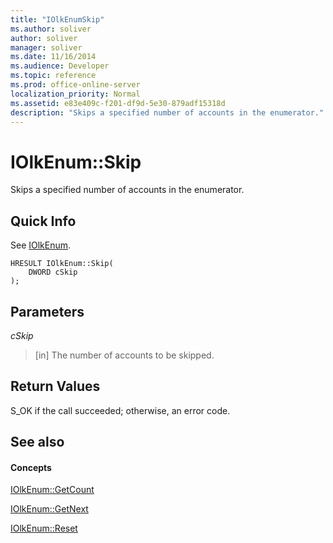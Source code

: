 ```yaml
---
title: "IOlkEnumSkip"
ms.author: soliver
author: soliver
manager: soliver
ms.date: 11/16/2014
ms.audience: Developer
ms.topic: reference
ms.prod: office-online-server
localization_priority: Normal
ms.assetid: e83e409c-f201-df9d-5e30-879adf15318d
description: "Skips a specified number of accounts in the enumerator."
---
```


# IOlkEnum::Skip

Skips a specified number of accounts in the enumerator.
  
## Quick Info

See [IOlkEnum](iolkenum.md).
  
```
HRESULT IOlkEnum::Skip(  
    DWORD cSkip 
);
```

## Parameters

 _cSkip_
  
> [in] The number of accounts to be skipped.
    
## Return Values

S_OK if the call succeeded; otherwise, an error code.
  
## See also

#### Concepts

[IOlkEnum::GetCount](iolkenum-getcount.md)
  
[IOlkEnum::GetNext](iolkenum-getnext.md)
  
[IOlkEnum::Reset](iolkenum-reset.md)

